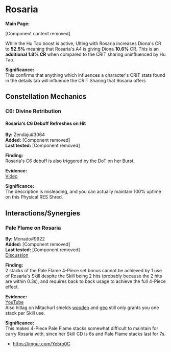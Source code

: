 # Rosaria

**Main Page:**

[Component content removed]


While the Hu Tao boost is active, Ulting with Rosaria increases Diona's CR to **52.5%** meaning that Rosaria's A4 is giving Diona **10.6%** CR. This is an **additional 1.8% CR** when compared to the CRIT sharing uninfluenced by Hu Tao.

**Significance:**  
This confirms that anything which influences a character's CRIT stats found in the details tab will influence the CRIT Sharing that Rosaria offers

## Constellation Mechanics

### C6: Divine Retribution

#### Rosaria's C6 Debuff Refreshes on Hit

**By:** Zendaju\#3064  
**Added:** [Component removed]  
**Last tested:** [Component removed]

**Finding:**  
Rosaria's C6 debuff is also triggered by the DoT on her Burst.

**Evidence:**  
[Video](https://tcl-backup.s3.filebase.com/evidence/characters/cryo/rosaria.md/discord/attachments_831212714416144434_831214571913347112_Genshin_Impact_2021-04-12_11-51-59_Trim.mp4)

**Significance:**  
The description is misleading, and you can actually maintain 100% uptime on this Physical RES Shred.

## Interactions/Synergies

### Pale Flame on Rosaria

**By:** Monado\#9922  
**Added:** [Component removed]  
**Last tested:** [Component removed]  
[Discussion](https://tickets.deeznuts.moe/ticket-archive/attachments_836853492396195871_838339076746117120_transcript-pale-flame-on-rosaria.html)

**Finding:**  
2 stacks of the Pale Flame 4-Piece set bonus cannot be achieved by 1 use of Rosaria's Skill despite the Skill being 2 hits \(probably because the 2 hits are within 0.3s\), and requires back to back usage to achieve the full 4-Piece effect.

**Evidence:**  
[YouTube](https://www.youtube.com/watch?v=GPQqnZv0qLk)  
Also hitlag on Mitachurl shields [wooden](https://www.youtube.com/watch?v=8Jd4QWFFavY) and [geo](https://www.youtube.com/watch?v=klxD_F9Widg) still only grants you one stack per Skill use.

**Significance:**  
This makes 4-Piece Pale Flame stacks somewhat difficult to maintain for carry Rosaria with, since her Skill CD is 6s and Pale Flame stacks last for 7s.

* https://imgur.com/Ye5ro0C